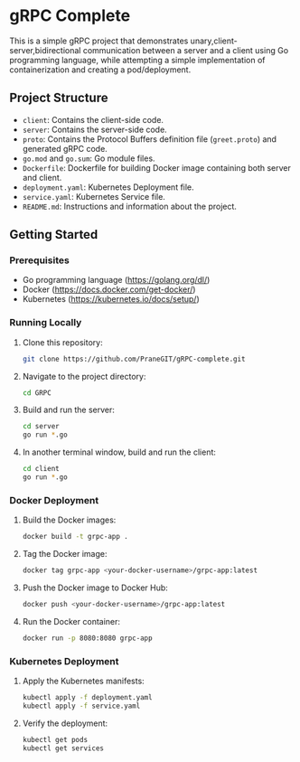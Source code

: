 # gRPC Complete

This is a simple gRPC project that demonstrates unary,client-server,bidirectional communication between a server and a client using Go programming language,
while attempting a simple implementation of containerization and creating a pod/deployment.

## Project Structure


- `client`: Contains the client-side code.
- `server`: Contains the server-side code.
- `proto`: Contains the Protocol Buffers definition file (`greet.proto`) and generated gRPC code.
- `go.mod` and `go.sum`: Go module files.
- `Dockerfile`: Dockerfile for building Docker image containing both server and client.
- `deployment.yaml`: Kubernetes Deployment file.
- `service.yaml`: Kubernetes Service file.
- `README.md`: Instructions and information about the project.

## Getting Started

### Prerequisites

- Go programming language (https://golang.org/dl/)
- Docker (https://docs.docker.com/get-docker/)
- Kubernetes (https://kubernetes.io/docs/setup/)

### Running Locally

1. Clone this repository:

    ```bash
    git clone https://github.com/PraneGIT/gRPC-complete.git
    ```

2. Navigate to the project directory:

    ```bash
    cd GRPC
    ```

3. Build and run the server:

    ```bash
    cd server
    go run *.go
    ```

4. In another terminal window, build and run the client:

    ```bash
    cd client
    go run *.go
    ```

### Docker Deployment

1. Build the Docker images:

    ```bash
    docker build -t grpc-app .
    ```

2. Tag the Docker image:

    ```bash
    docker tag grpc-app <your-docker-username>/grpc-app:latest
    ```

3. Push the Docker image to Docker Hub:

    ```bash
    docker push <your-docker-username>/grpc-app:latest
    ```

4. Run the Docker container:

    ```bash
    docker run -p 8080:8080 grpc-app
    ```

### Kubernetes Deployment

1. Apply the Kubernetes manifests:

    ```bash
    kubectl apply -f deployment.yaml
    kubectl apply -f service.yaml
    ```

2. Verify the deployment:

    ```bash
    kubectl get pods
    kubectl get services
    ```

